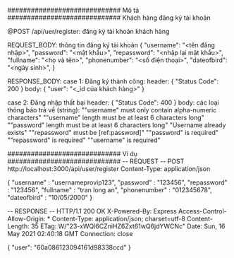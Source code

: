 #############################   Mô tả   #############################
Khách hàng đăng ký tài khoản

@POST /api/uer/register: đăng ký tài khoản khách hàng

REQUEST_BODY: thông tin đăng ký tài khoản
{ 
    "username": "<tên đăng nhập>", 
    "password": "<mật khẩu>",
    "repassword": "<nhập lại mật khẩu>",
    "fullname": "<họ và tên>",
    "phonenumber": "<số điện thoại>",
    "dateofbird": "<ngày sinh>",
}

RESPONSE_BODY:
case 1: Đăng ký thành công: 
header: { "Status Code": 200 }
body: { "user": "<_id của khách hàng>" }

case 2: Đăng nhập thất bại
header: { "Status Code": 400 }
body: các loại thông báo trả về (string): 
    ""username" must only contain alpha-numeric characters"
    ""username" length must be at least 6 characters long"
    ""password" length must be at least 6 characters long"
    "Username already exists"
    ""repassword" must be [ref:password]"
    ""password" is required"
    ""repassword" is required"
    ""username" is required"


#############################   Ví dụ   #############################
 -- REQUEST --
POST http://localhost:3000/api/user/register
Content-Type: application/json

{
    "username" : "usernameprovip123",
    "password" : "123456",
    "repassword" : "123456",
    "fullname" : "tran long an",
    "phonenumber" : "012345678",
    "dateofbird" : "10/05/2000"
}

 -- RESPONSE --
HTTP/1.1 200 OK
X-Powered-By: Express
Access-Control-Allow-Origin: *
Content-Type: application/json; charset=utf-8
Content-Length: 35
ETag: W/"23-xWQl6CZniHZ6Zxt61wQ6jdYWCNc"
Date: Sun, 16 May 2021 02:40:18 GMT
Connection: close

{
  "user": "60a086123094161d98338ccd"
}